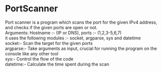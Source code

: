 # PortScanner
Port scanner is a program which scans the port for the given IPv4 address, and checks if the given ports are open or not.  
Arguments: Hostname :- (IP or DNS), ports :- (1,2,3-5,6,7)  
it uses the following modules :- socket, argparse, sys and datetime  
socket:- Scan the target for the given ports  
argparse:- Take arguments as input, crucial for running the program on the console like any other tool  
sys:- Control the flow of the code  
datetime:- Calculate the time spent during the scan  
